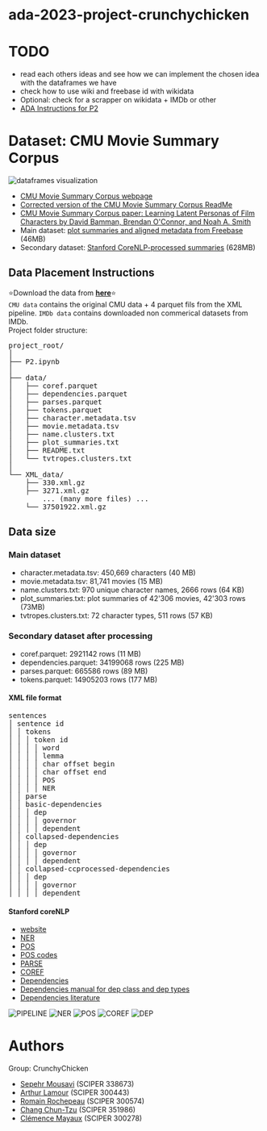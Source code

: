 # ada-2023-project-crunchychicken

# TODO
- read each others ideas and see how we can implement the chosen idea with the dataframes we have
- check how to use wiki and freebase id with wikidata
- Optional: check for a scrapper on wikidata + IMDb or other
- [ADA Instructions for P2](https://github.com/epfl-ada/ada-2023-project-crunchychicken/blob/main/instructions.md)

# Dataset: CMU Movie Summary Corpus
![dataframes visualization](https://i.postimg.cc/MKk83KFJ/image-2023-11-07-221045483.png)

- [CMU Movie Summary Corpus webpage](https://www.cs.cmu.edu/~ark/personas/)
- [Corrected version of the CMU Movie Summary Corpus ReadMe](https://github.com/epfl-ada/ada-2023-project-crunchychicken/blob/main/cmu_readme.md)
- [CMU Movie Summary Corpus paper: Learning Latent Personas of Film Characters by David Bamman, Brendan O'Connor, and Noah A. Smith](https://www.cs.cmu.edu/~dbamman/pubs/pdf/bamman+oconnor+smith.acl13.pdf) 
- Main dataset: [plot summaries and aligned metadata from Freebase](https://www.cs.cmu.edu/~ark/personas/data/MovieSummaries.tar.gz) (46MB)
- Secondary dataset: [Stanford CoreNLP-processed summaries](https://www.cs.cmu.edu/~ark/personas/data/corenlp_plot_summaries.tar) (628MB)

## Data Placement Instructions
⭐Download the data from [**here**](https://drive.google.com/drive/folders/1xeeJxvuIyu738Bd2ev_Ex49Af8lDv9pw?usp=drive_link)⭐ <br>
`CMU data` contains the original CMU data + 4 parquet fils from the XML pipeline. `IMDb data` contains downloaded non commerical datasets from IMDb.  <br> 
Project folder structure:
<pre>
project_root/
│
├── P2.ipynb
│
├── data/
│   ├── coref.parquet
│   ├── dependencies.parquet
│   ├── parses.parquet
│   ├── tokens.parquet
│   ├── character.metadata.tsv
│   ├── movie.metadata.tsv
│   ├── name.clusters.txt
│   ├── plot_summaries.txt
│   ├── README.txt
│   └── tvtropes.clusters.txt
│
└── XML_data/
    ├── 330.xml.gz
    ├── 3271.xml.gz
    &nbsp;&nbsp;&nbsp;&nbsp;... (many more files) ...
    └── 37501922.xml.gz
</pre>

## Data size
### Main dataset
- character.metadata.tsv: 450,669 characters (40 MB) 
- movie.metadata.tsv: 81,741 movies (15 MB)
- name.clusters.txt: 970 unique character names, 2666 rows (64 KB)
- plot_summaries.txt: plot summaries of 42'306 movies, 42'303 rows (73MB)
- tvtropes.clusters.txt: 72 character types, 511 rows (57 KB)

### Secondary dataset after processing
- coref.parquet: 2921142 rows (11 MB)
- dependencies.parquet: 34199068 rows (225 MB) 
- parses.parquet: 665586 rows (89 MB)
- tokens.parquet: 14905203 rows (177 MB)

#### XML file format
<pre>
sentences
│ sentence id
│ │ tokens
│ │ │ token id
│ │ │ │ word
│ │ │ │ lemma
│ │ │ │ char offset begin
│ │ │ │ char offset end
│ │ │ │ POS
│ │ │ │ NER
│ │ parse
│ │ basic-dependencies
│ │ │ dep
│ │ │ │ governor
│ │ │ │ dependent
│ │ collapsed-dependencies
│ │ │ dep
│ │ │ │ governor
│ │ │ │ dependent
│ │ collapsed-ccprocessed-dependencies
│ │ │ dep
│ │ │ │ governor
│ │ │ │ dependent
</pre>

#### Stanford coreNLP
- [website](https://stanfordnlp.github.io/CoreNLP/) <br>
- [NER](https://stanfordnlp.github.io/CoreNLP/ner.html#description) <br>
- [POS](https://stanfordnlp.github.io/CoreNLP/pos.html#description) <br>
- [POS codes](https://www.ling.upenn.edu/courses/Fall_2003/ling001/penn_treebank_pos.html) <br>
- [PARSE](https://stanfordnlp.github.io/CoreNLP/parse.html#description) <br>
- [COREF](https://stanfordnlp.github.io/CoreNLP/coref.html#description)
- [Dependencies](https://stanfordnlp.github.io/CoreNLP/depparse.html#description) <br>
- [Dependencies manual for dep class and dep types](https://downloads.cs.stanford.edu/nlp/software/dependencies_manual.pdf) <br>
- [Dependencies literature](https://nlp.stanford.edu/software/stanford-dependencies.html)

![PIPELINE](https://i.postimg.cc/FKCY04Rn/image-2023-11-07-220028298.png)
![NER](https://i.postimg.cc/DwVmc67n/image-2023-11-07-215806845.png)
![POS](https://i.postimg.cc/rpNds4Xc/image-2023-11-07-215725380.png)
![COREF](https://i.postimg.cc/rsnZkzFN/image-2023-11-07-220211574.png)
![DEP](https://i.postimg.cc/mkChx1S0/image-2023-11-07-220120459.png)

# Authors
Group: CrunchyChicken
- [Sepehr Mousavi](mailto:sepehr.mousavi@epfl.ch) (SCIPER 338673)
- [Arthur Lamour](mailto:arthur.lamour@epfl.ch) (SCIPER 300443)
- [Romain Rochepeau](mailto:romain.rochepeau@epfl.ch) (SCIPER 300574)
- [Chang Chun-Tzu](mailto:chun-tzu.chang@epfl.ch) (SCIPER 351986)
- [Clémence Mayaux](mailto:clemence.mayaux@epfl.ch) (SCIPER 300278)
